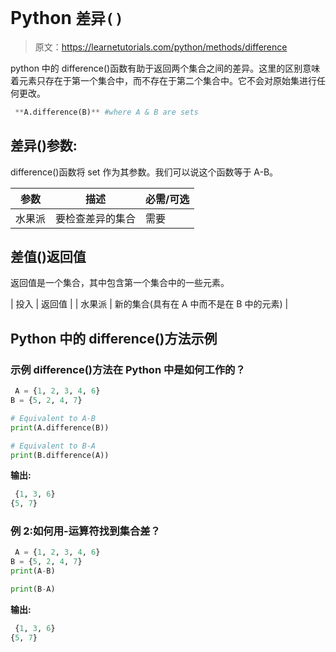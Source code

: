 # Python `差异()`

> 原文：<https://learnetutorials.com/python/methods/difference>

python 中的 difference()函数有助于返回两个集合之间的差异。这里的区别意味着元素只存在于第一个集合中，而不存在于第二个集合中。它不会对原始集进行任何更改。

```py
 **A.difference(B)** #where A & B are sets 

```

## 差异()参数:

difference()函数将 set 作为其参数。我们可以说这个函数等于 A-B。

| 参数 | 描述 | 必需/可选 |
| --- | --- | --- |
| 水果派 | 要检查差异的集合 | 需要 |

## 差值()返回值

返回值是一个集合，其中包含第一个集合中的一些元素。

| 投入 | 返回值 |
| 水果派 | 新的集合(具有在 A 中而不是在 B 中的元素) |

## Python 中的 difference()方法示例

### 示例 difference()方法在 Python 中是如何工作的？

```py
 A = {1, 2, 3, 4, 6}
B = {5, 2, 4, 7}

# Equivalent to A-B
print(A.difference(B))

# Equivalent to B-A
print(B.difference(A)) 

```

**输出:**

```py
 {1, 3, 6}
{5, 7} 
```

### 例 2:如何用-运算符找到集合差？

```py
 A = {1, 2, 3, 4, 6}
B = {5, 2, 4, 7}
print(A-B)

print(B-A) 

```

**输出:**

```py
 {1, 3, 6}
{5, 7} 
```
